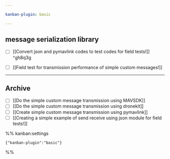 ```yaml
---

kanban-plugin: basic

---
```


## message serialization library

- [ ] [[Convert json and pymavlink codes to test codes for field tests!]] ^gh8q3g
- [ ] [[Field test for transmission performance of simple custom messages!]]


***

## Archive

- [ ] [[Do the simple custom message transmission using MAVSDK]]
- [ ] [[Do the simple custom message transmission using dronekit]]
- [ ] [[Create simple custom message transmission using pymavlink]]
- [ ] [[Creating a simple example of send receive using json module for field tests!]]

%% kanban:settings
```
{"kanban-plugin":"basic"}
```
%%